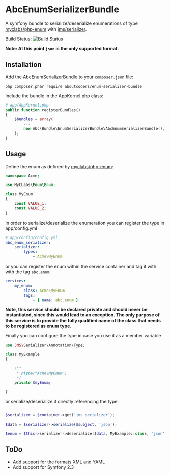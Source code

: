 AbcEnumSerializerBundle
=======================

A symfony bundle to serialize/deserialize enumerations of type [myclabs/php-enum](https://github.com/myclabs/php-enum) with [jms/serializer](https://github.com/schmittjoh/serializer).

Build Status: [![Build Status](https://travis-ci.org/aboutcoders/enum-serializer-bundle.svg?branch=master)](https://travis-ci.org/aboutcoders/enum-serializer-bundle)

**Note: At this point `json` is the only supported format.**

## Installation

Add the AbcEnumSerializerBundle to your `composer.json` file:

```
php composer.phar require aboutcoders/enum-serializer-bundle
```

Include the bundle in the AppKernel.php class:

``` php
# app/AppKernel.php
public function registerBundles()
{
    $bundles = array(
        ...
        new Abc\Bundle\EnumSerializerBundle\AbcEnumSerializerBundle(),
    );
}
```

## Usage

Define the enum as defined by [myclabs/php-enum](https://github.com/myclabs/php-enum):

``` php
namespace Acme;

use MyCLabs\Enum\Enum;

class MyEnum
{
    const VALUE_1;
    const VALUE_2;
}
```

In order to serialize/deserialize the enumeration you can register the type in app/config.yml

``` yaml
# app/config/config.yml
abc_enum_serializer:
    serializer:
        types:
            - Acme\MyEnum
```

or you can register the enum within the service container and tag it with with the tag `abc.enum`

``` yaml
services:
    my_enum:
        class: Acme\MyEnum
        tags:
            - { name: abc.enum }
```

**Note, this service should be declared private and should never be instantiated, since this would lead to an exception. The only purpose of this service is to provide the fully qualified name of the class that needs to be registered as enum type.**

Finally you can configure the type in case you use it as a member variable

``` php
use JMS\Serializer\Annotation\Type;

class MyExample
{

    /**
     * @Type("Acme\MyEnum")
     */
    private $myEnum;

}
```

or serialize/deserialize it directly referencing the type:

``` php

$serializer = $container->get('jms_serializer');

$data = $serializer->serialize($subject, 'json');

$enum = $this->serializer->deserialize($data, MyExample::class, 'json');

```

## ToDo
* Add support for the formats XML and YAML
* Add support for Symfony 2.3